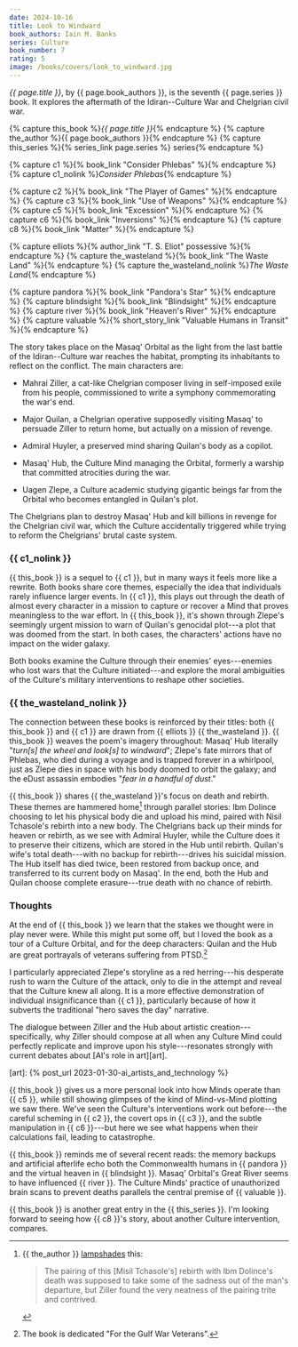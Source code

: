 ```yaml
---
date: 2024-10-16
title: Look to Windward
book_authors: Iain M. Banks
series: Culture
book_number: 7
rating: 5
image: /books/covers/look_to_windward.jpg
---
```


<cite class="book-title">{{ page.title }}</cite>, by <span
class="author-name">{{ page.book_authors }}</span>, is the seventh <span
class="book-series">{{ page.series }}</span> book. It explores the aftermath
of the Idiran--Culture War and Chelgrian civil war.

{% capture this_book %}<cite class="book-title">{{ page.title }}</cite>{% endcapture %}
{% capture the_author %}<span class="author-name">{{ page.book_authors }}</span>{% endcapture %}
{% capture this_series %}{% series_link page.series %} series{% endcapture %}

{% capture c1 %}{% book_link "Consider Phlebas" %}{% endcapture %}
{% capture c1_nolink %}<cite class="book-title">Consider Phlebas</cite>{% endcapture %}

{% capture c2 %}{% book_link "The Player of Games" %}{% endcapture %}
{% capture c3 %}{% book_link "Use of Weapons" %}{% endcapture %}
{% capture c5 %}{% book_link "Excession" %}{% endcapture %}
{% capture c6 %}{% book_link "Inversions" %}{% endcapture %}
{% capture c8 %}{% book_link "Matter" %}{% endcapture %}

{% capture elliots %}{% author_link "T. S. Eliot" possessive %}{% endcapture %}
{% capture the_wasteland %}{% book_link "The Waste Land" %}{% endcapture %}
{% capture the_wasteland_nolink %}<cite class="book-title">The Waste Land</cite>{% endcapture %}

{% capture pandora %}{% book_link "Pandora's Star" %}{% endcapture %}
{% capture blindsight %}{% book_link "Blindsight" %}{% endcapture %}
{% capture river %}{% book_link "Heaven's River" %}{% endcapture %}
{% capture valuable %}{% short_story_link "Valuable Humans in Transit" %}{% endcapture %}

The story takes place on the Masaq' Orbital as the light from the last battle
of the Idiran--Culture war reaches the habitat, prompting its inhabitants to
reflect on the conflict. The main characters are:

- Mahrai Ziller, a cat-like Chelgrian composer living in self-imposed exile
  from his people, commissioned to write a symphony commemorating the war's end.

- Major Quilan, a Chelgrian operative supposedly visiting Masaq' to persuade
  Ziller to return home, but actually on a mission of revenge.

- Admiral Huyler, a preserved mind sharing Quilan's body as a copilot.

- Masaq' Hub, the Culture Mind managing the Orbital, formerly a warship that
  committed atrocities during the war.

- Uagen Zlepe, a Culture academic studying gigantic beings far from the
  Orbital who becomes entangled in Quilan's plot.

The Chelgrians plan to destroy Masaq' Hub and kill billions in revenge for the
Chelgrian civil war, which the Culture accidentally triggered while trying to
reform the Chelgrians' brutal caste system.

### {{ c1_nolink }}

{{ this_book }} is a sequel to {{ c1 }}, but in many ways it feels more like a
rewrite. Both books share core themes, especially the idea that individuals rarely
influence larger events. In {{ c1 }}, this plays out through the death of
almost every character in a mission to capture or recover a Mind that proves
meaningless to the war effort. In {{ this_book }}, it's shown through Zlepe's
seemingly urgent mission to warn of Quilan's genocidal plot---a plot that was
doomed from the start. In both cases, the characters' actions have no impact
on the wider galaxy.

Both books examine the Culture through their enemies' eyes---enemies who lost
wars that the Culture initiated---and explore the moral ambiguities of the
Culture's military interventions to reshape other societies.

### {{ the_wasteland_nolink }}

The connection between these books is reinforced by their titles: both {{
this_book }} and {{ c1 }} are drawn from {{ elliots }} {{ the_wasteland }}. {{
this_book }} weaves the poem's imagery throughout: Masaq' Hub literally
"_turn[s] the wheel and look[s] to windward_"; Zlepe's fate mirrors that of
Phlebas, who died during a voyage and is trapped forever in a whirlpool, just
as Zlepe dies in space with his body doomed to orbit the galaxy; and the eDust
assassin embodies "_fear in a handful of dust_."

{{ this_book }} shares {{ the_wasteland }}'s focus on death and rebirth. These
themes are hammered home[^lampshade] through parallel stories: Ibm Dolince
choosing to let his physical body die and upload his mind, paired with Nisil
Tchasole's rebirth into a new body. The Chelgrians back up their minds for
heaven or rebirth, as we see with Admiral Huyler, while the Culture does it to
preserve their citizens, which are stored in the Hub until rebirth. Quilan's
wife's total death---with no backup for rebirth---drives his suicidal mission.
The Hub itself has died twice, been restored from backup once, and transferred
to its current body on Masaq'. In the end, both the Hub and Quilan choose
complete erasure---true death with no chance of rebirth.

[^lampshade]:
    {{ the_author }} [lampshades][lampshade] this:

    > The pairing of this [Misil Tchasole's] rebirth with Ibm Dolince's death
    > was supposed to take some of the sadness out of the man's departure, but
    > Ziller found the very neatness of the pairing trite and contrived.

[lampshade]: https://en.wiktionary.org/wiki/lampshade#Verb

### Thoughts

At the end of {{ this_book }} we learn that the stakes we thought were in play
never were. While this might put some off, but I loved the book as a tour of a
Culture Orbital, and for the deep characters: Quilan and the Hub are great
portrayals of veterans suffering from PTSD.[^gulf_war]

[^gulf_war]: The book is dedicated "For the Gulf War Veterans".

I particularly appreciated Zlepe's storyline as a red herring---his desperate
rush to warn the Culture of the attack, only to die in the attempt and reveal
that the Culture knew all along. It is a more effective demonstration of
individual insignificance than {{ c1 }}, particularly because of how it
subverts the traditional "hero saves the day" narrative.

The dialogue between Ziller and the Hub about artistic
creation---specifically, why Ziller should compose at all when any Culture
Mind could perfectly replicate and improve upon his style---resonates strongly
with current debates about [AI's role in art][art].

[art]: {% post_url 2023-01-30-ai_artists_and_technology %}

{{ this_book }} gives us a more personal look into how Minds operate than {{
c5 }}, while still showing glimpses of the kind of Mind-vs-Mind plotting we
saw there. We've seen the Culture's interventions work out before---the
careful scheming in {{ c2 }}, the covert ops in {{ c3 }}, and the subtle
manipulation in {{ c6 }}---but here we see what happens when their
calculations fail, leading to catastrophe.

{{ this_book }} reminds me of several recent reads: the memory backups and
artificial afterlife echo both the Commonwealth humans in {{ pandora }} and the
virtual heaven in {{ blindsight }}. Masaq' Orbital's Great River seems to have
influenced {{ river }}. The Culture Minds' practice of unauthorized brain
scans to prevent deaths parallels the central premise of {{ valuable }}.

{{ this_book }} is another great entry in the {{ this_series }}. I'm looking
forward to seeing how {{ c8 }}'s story, about another Culture intervention,
compares.
